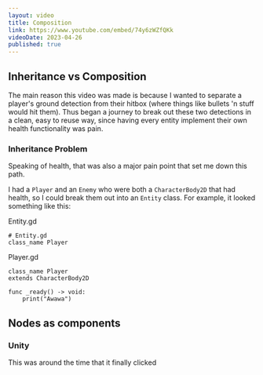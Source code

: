 ```yaml
---
layout: video
title: Composition
link: https://www.youtube.com/embed/74y6zWZfQKk
videoDate: 2023-04-26
published: true
---
```


## Inheritance vs Composition

The main reason this video was made is because I wanted to separate a player's ground detection from their hitbox (where things like bullets 'n stuff would hit them). Thus began a journey to break out these two detections in a clean, easy to reuse way, since having every entity implement their own health functionality was pain.


### Inheritance Problem

Speaking of health, that was also a major pain point that set me down this path.

I had a `Player` and an `Enemy` who were both a `CharacterBody2D` that had health, so I could break them out into an `Entity` class. For example, it looked something like this:


Entity.gd
```gdscript
# Entity.gd
class_name Player
```


Player.gd
```gdscript
class_name Player
extends CharacterBody2D

func _ready() -> void:
	print("Awawa")
```


## Nodes as components






### Unity

This was around the time that it finally clicked 

